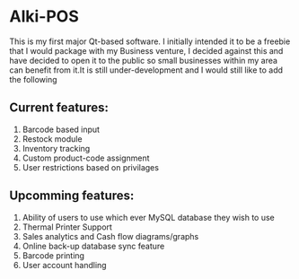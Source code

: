 # Alki-POS
This is my first major Qt-based software. I initially intended it to be a freebie that I would package with my Business venture, I decided against this and have decided to open it to the public so small businesses within my area can benefit from it.It is still under-development and I would still like to add the following

## Current features: 
1. Barcode based input
2. Restock module
3. Inventory tracking
4. Custom product-code assignment
5. User restrictions based on privilages 

## Upcomming features:
1. Ability of users to use which ever MySQL database they wish to use
2. Thermal Printer Support
3. Sales analytics and Cash flow diagrams/graphs
4. Online back-up database sync feature
5. Barcode printing
6. User account handling
